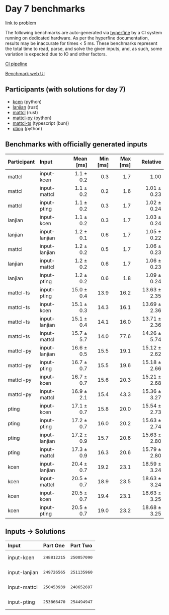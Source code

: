# Day 7 benchmarks

[link to problem](https://adventofcode.com/2023/day/7)

The following benchmarks are auto-generated via
[hyperfine](https://github.com/sharkdp/hyperfine) by a CI system running on
dedicated hardware. As per the hyperfine documentation, results may be
inaccurate for times < 5 ms. These benchmarks represent the total time to read,
parse, and solve the given inputs, and, as such, some variation is expected due
to IO and other factors.

[CI pipeline](http://ci.papercode.net:8080/teams/main/pipelines/aoc2023)

[Benchmark web UI](https://aoc.ancalagon.black)


## Participants (with solutions for day 7)

- [kcen](https://github.com/kcen/aoc2023) (python)
- [lanjian](https://github.com/lanjian/aoc-2023) (rust)
- [mattcl](https://github.com/mattcl/aoc2023) (rust)
- [mattcl-py](https://github.com/mattcl/aoc2023-py) (python)
- [mattcl-ts](https://github.com/mattcl/aoc2023-js) (typescript (bun))
- [pting](https://github.com/pting/aoc2023) (python)


## Benchmarks with officially generated inputs

| Participant | Input | Mean [ms] | Min [ms] | Max [ms] | Relative |
|:---|:---|---:|---:|---:|---:|
| mattcl | input-kcen | 1.1 ± 0.2 | 0.3 | 1.7 | 1.00 |
| mattcl | input-mattcl | 1.1 ± 0.2 | 0.2 | 1.6 | 1.01 ± 0.23 |
| mattcl | input-pting | 1.1 ± 0.2 | 0.3 | 1.7 | 1.02 ± 0.24 |
| lanjian | input-kcen | 1.1 ± 0.2 | 0.3 | 1.7 | 1.03 ± 0.24 |
| lanjian | input-lanjian | 1.2 ± 0.1 | 0.6 | 1.7 | 1.05 ± 0.22 |
| mattcl | input-lanjian | 1.2 ± 0.2 | 0.5 | 1.7 | 1.06 ± 0.23 |
| lanjian | input-mattcl | 1.2 ± 0.2 | 0.6 | 1.7 | 1.06 ± 0.23 |
| lanjian | input-pting | 1.2 ± 0.2 | 0.6 | 1.8 | 1.09 ± 0.24 |
| mattcl-ts | input-pting | 15.0 ± 0.4 | 13.9 | 16.2 | 13.63 ± 2.35 |
| mattcl-ts | input-kcen | 15.1 ± 0.3 | 14.3 | 16.1 | 13.69 ± 2.36 |
| mattcl-ts | input-lanjian | 15.1 ± 0.4 | 14.1 | 16.0 | 13.71 ± 2.36 |
| mattcl-ts | input-mattcl | 15.7 ± 5.7 | 14.0 | 77.6 | 14.26 ± 5.74 |
| mattcl-py | input-lanjian | 16.6 ± 0.5 | 15.5 | 19.1 | 15.12 ± 2.62 |
| mattcl-py | input-pting | 16.7 ± 0.7 | 15.5 | 19.6 | 15.18 ± 2.66 |
| mattcl-py | input-kcen | 16.7 ± 0.7 | 15.6 | 20.3 | 15.21 ± 2.68 |
| mattcl-py | input-mattcl | 16.9 ± 2.1 | 15.4 | 43.3 | 15.36 ± 3.27 |
| pting | input-kcen | 17.1 ± 0.7 | 15.8 | 20.0 | 15.54 ± 2.73 |
| pting | input-pting | 17.2 ± 0.7 | 16.0 | 20.2 | 15.63 ± 2.74 |
| pting | input-lanjian | 17.2 ± 0.9 | 15.7 | 20.6 | 15.63 ± 2.80 |
| pting | input-mattcl | 17.3 ± 0.9 | 16.3 | 20.6 | 15.79 ± 2.80 |
| kcen | input-lanjian | 20.4 ± 0.7 | 19.2 | 23.1 | 18.59 ± 3.24 |
| kcen | input-mattcl | 20.5 ± 0.7 | 18.9 | 23.5 | 18.63 ± 3.24 |
| kcen | input-kcen | 20.5 ± 0.7 | 19.4 | 23.1 | 18.63 ± 3.25 |
| kcen | input-pting | 20.5 ± 0.7 | 19.0 | 23.2 | 18.68 ± 3.25 |


## Inputs -> Solutions

| Input | Part One | Part Two |
|:---|:---|:---|
|input-kcen|<pre>248812215</pre>|<pre>250057090</pre>|
|input-lanjian|<pre>249726565</pre>|<pre>251135960</pre>|
|input-mattcl|<pre>250453939</pre>|<pre>248652697</pre>|
|input-pting|<pre>253866470</pre>|<pre>254494947</pre>|